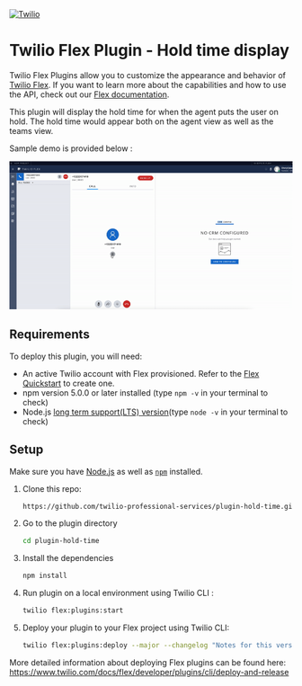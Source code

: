 <a href="https://www.twilio.com">
<img src="https://static0.twilio.com/marketing/bundles/marketing/img/logos/wordmark-red.svg" alt="Twilio" width="250" />
</a>

# Twilio Flex Plugin - Hold time display

Twilio Flex Plugins allow you to customize the appearance and behavior of [Twilio Flex](https://www.twilio.com/flex). If you want to learn more about the capabilities and how to use the API, check out our [Flex documentation](https://www.twilio.com/docs/flex).

This plugin will display the hold time for when the agent puts the user on hold. The hold time would appear both on the agent view as well as the teams view.

Sample demo is provided below :

![Hold Time](./resources/holdTime.gif)


## Requirements

To deploy this plugin, you will need:

- An active Twilio account with Flex provisioned. Refer to the [Flex Quickstart](https://www.twilio.com/docs/flex/quickstart/flex-basics#sign-up-for-or-sign-in-to-twilio-and-create-a-new-flex-project") to create one.
- npm version 5.0.0 or later installed (type `npm -v` in your terminal to check)
- Node.js [long term support(LTS) version](https://nodejs.org/en/about/releases/)(type `node -v` in your terminal to check)

## Setup

Make sure you have [Node.js](https://nodejs.org) as well as [`npm`](https://npmjs.com) installed.

1.  Clone this repo:

	```bash
	https://github.com/twilio-professional-services/plugin-hold-time.git
	```

2. Go to the plugin directory

	```bash
	cd plugin-hold-time
	```

3. Install the dependencies

	```bash
	npm install
	```

4. Run plugin on a local environment using Twilio CLI :

	```bash
	twilio flex:plugins:start
	```

5. Deploy your plugin to your Flex project using Twilio CLI:

	```bash
	twilio flex:plugins:deploy --major --changelog "Notes for this version" --description "Functionality of the plugin"
	```

More detailed information about deploying Flex plugins can be found here: https://www.twilio.com/docs/flex/developer/plugins/cli/deploy-and-release
